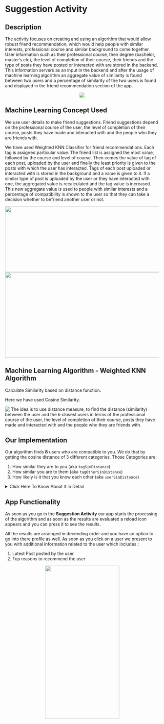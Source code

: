 # Suggestion Activity

## Description 
The activity focuses on creating and using an algorithm that would allow robust friend recommendation, which would help people with similar interests, professional course and similar background to come together. User information such as their professional course, their degree (bachelor, master’s etc), the level of completion of their course, their friends and the type of posts they have posted or interacted with are stored in the backend. This information servers as an input in the backend and after the usage of machine learning algorithm an aggregate value of similarity is found between two users and a percentage of similarity of the two users is found and displayed in the friend recommendation section of the app.

<p align="center">
<img  src="https://user-images.githubusercontent.com/53811147/123087167-dbc4c280-d441-11eb-8503-ec5162dd23df.gif"> 
</p>

## Machine Learning Concept Used
We use user details to make friend suggestions. Friend suggestions depend on the professional course of the user, the level of completion of their course, posts they have made and interacted with and the people who they are friends with.

We have used Weighted KNN Classifier for friend recommendations. Each tag is assigned particular value. The friend list is assigned the most value, followed by the course and level of course. Then comes the value of tag of each post, uploaded by the user and finally the least priority is given to the posts with which the user has interacted. Tags of each post uploaded or interacted with is stored in the background and a value is given to it. If a similar type of post is uploaded by the user or they have interacted with one, the aggregated value is recalculated and the tag value is increased. This new aggregate value is used to people with similar interests and a percentage of compatibility is shown to the user so that they can take a decision whether to befriend another user or not.

<p align="center">
<img width="700" height="215" src="https://user-images.githubusercontent.com/53811147/123079202-550be780-d439-11eb-8b8b-b7854d50d0b7.png"> 
  <img width="700" height="280" src="https://user-images.githubusercontent.com/53811147/123079214-56d5ab00-d439-11eb-9580-2a72055fea24.png"> 
</p>

## Machine Learning Algorithm - Weighted KNN Algorithm
Calculate Similarity based on distance function. 

Here we have used Cosine Similarity.

<p align="center">
  <img align="left" src="https://user-images.githubusercontent.com/53811147/123080073-2d694f00-d43a-11eb-8035-8fb30cfcc3d3.png"> 
  <p align = "left"> The idea is to use distance measure, to find the distance (similarity) between the user and the k-closest users in terms of the professional course of the user, the level of completion of their course, posts they have made and interacted with and the people who they are friends with.
</p></p>

## Our Implementation 

Our algorithm finds **8** users who are compatible to you. We do that by getting the cosine distance of 3 different categories. Those Categories are:
1. How similar they are to you (aka ```tagSinDistance```)
2. How similar you are to them (aka ```tagOtherSinDistance```)
3. How likely is it that you know each other (aka ```userSinDistance```)

<details><summary>Click Here To Know About It In Detail</summary>

### tagSinDistance
Here we collect all the tags for our user with its frequency of occurrence (```v_frequency```) and then we check how many of those tags are present in the other user and with what frequency (```u_frequency```) and based on that we calculate the cosine distance using the formula mentioned above. 
We find out the weight of any tag by the formula 
 

### tagOtherSinDistance
Here we collect all the tags for the other user with its frequency of occurrence (```v_frequency```) and then we check how many of those tags are present in our user and with what frequency (```u_frequency```) and based on that we calculate the cosine distance using the formula mentioned above. 

### userSinDistance
Here we check a hug variety of things that predicts the likelyhood of them knowing eachother. Those things are
1. How many mutual friends they have ?
2. Have they been tagged by same people in posts ?
3. Do they have any previous chats between them ?
4. Do they study in the same college ?
5. Do they study in the same branch and if they do then are they in the same year ?

Based on all the data we try to figureout the answers to these questions and then we calculate the Cosine Distance. 

### Weight for any Tag
While calculating the weiighted cosine distance we need to have a weight assigned to all the tags. We calculate the weight based on the frequency
```kotlin
w = ( v_frequency + 1 ) * ( u_frequency + 1 )
```

### Total Aggregate 
We calculate the total aggregate in the ratio of 16:3:9, giving 57% weightage to the tagSinDistance, 11% weightage to tagOtherSinDistance and around 32% weightage to the userSinDistance. 
```kotlin
var aggregate = ( 16 * tagSinDistance + 3 * tagOtherSinDistance + 9 * userSinDistance) / 28
```

### Percentile
Based on all the aggregates we select 8 users with highest values and assign the best match as high 90s percentile and based on that we calculate the percentile of all the other users. This does not represent the actual percentile but is just a representative of how similar you might be when compared to the other recommended people. This also makes our app feel a little more dynamic.

</details>

## App Functionality 
As soon as you go in the **Suggestion Activity** our app starts the processing of the algorithm and as soon as the results are evaluated a reload icon appears and you can press it to see the results. 

All the results are arrainged in decending order and you have an option to go into there profile as well. As soon as you click on a user we present to you with additional information related to the user which includes :
1. Latest Post posted by the user
2. Top reasons to recommend the user

<p align="center">
<img width="243" height="500" src="https://user-images.githubusercontent.com/53811147/123087289-0151cc00-d442-11eb-9996-54f7c4b9efc4.gif"> 
</p>


